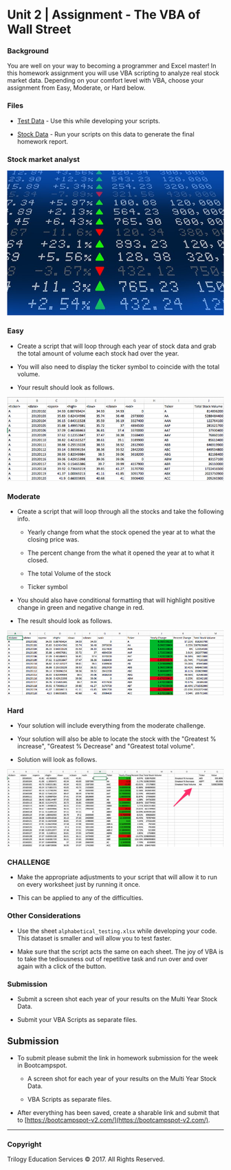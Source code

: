# Unit 2 | Assignment - The VBA of Wall Street

### Background

You are well on your way to becoming a programmer and Excel master! In this homework assignment you will use VBA scripting to analyze real stock market data. Depending on your comfort level with VBA, choose your assignment from Easy, Moderate, or Hard below.

### Files

* [Test Data](Resources/alphabtical_testing.xlsx) - Use this while developing your scripts.

* [Stock Data](Resources/Multiple_year_stock_data.xlsx) - Run your scripts on this data to generate the final homework report.

### Stock market analyst

![stock Market](Images/stockmarket.jpg)

### Easy

* Create a script that will loop through each year of stock data and grab the total amount of volume each stock had over the year.

* You will also need to display the ticker symbol to coincide with the total volume.

* Your result should look as follows.

![easy_solution](Images/easy_solution.png)

### Moderate

* Create a script that will loop through all the stocks and take the following info.

   * Yearly change from what the stock opened the year at to what the closing price was.

   * The percent change from the what it opened the year at to what it closed.

   * The total Volume of the stock

   * Ticker symbol

* You should also have conditional formatting that will highlight positive change in green and negative change in red.

* The result should look as follows.

![moderate_solution](Images/moderate_solution.png)

### Hard

* Your solution will include everything from the moderate challenge.

* Your solution will also be able to locate the stock with the "Greatest % increase", "Greatest % Decrease" and "Greatest total volume".

* Solution will look as follows.

![hard_solution](Images/hard_solution.png)

### CHALLENGE

* Make the appropriate adjustments to your script that will allow it to run on every worksheet just by running it once.

* This can be applied to any of the difficulties.

### Other Considerations

* Use the sheet `alphabetical_testing.xlsx` while developing your code. This dataset is smaller and will allow you to test faster.

* Make sure that the script acts the same on each sheet. The joy of VBA is to take the tediousness out of repetitive task and run over and over again with a click of the button.

### Submission

* Submit a screen shot each year of your results on the Multi Year Stock Data.

* Submit your VBA Scripts as separate files.

## Submission

* To submit please submit the link in homework submission for the week in Bootcampspot. 
 
  * A screen shot for each year of your results on the Multi Year Stock Data.

  * VBA Scripts as separate files.

* After everything has been saved, create a sharable link and submit that to [https://bootcampspot-v2.com/](https://bootcampspot-v2.com/). 

- - -

### Copyright

Trilogy Education Services © 2017. All Rights Reserved.
